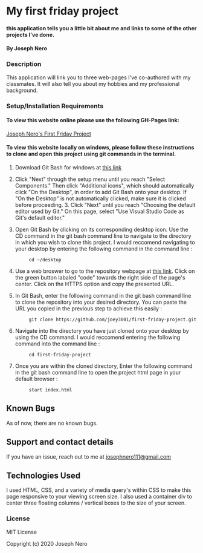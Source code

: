 # My first friday project

#### this application tells you a little bit about me and links to some of the other projects I've done. 

#### By Joseph Nero 

### Description

This application will link you to three web-pages I've co-authored with my classmates. It will also tell you about my hobbies and my professional background. 

### Setup/Installation Requirements

#### To view this website online please use the following GH-Pages link: 

[Joseph Nero's First Friday Project](https://joey3001.github.io/first-friday-project/)

#### To view this website locally on windows, please follow these instructions to clone and open this project using git commands in the terminal. 

1. Download Git Bash for windows at [this link](https://gitforwindows.org/)
2. Click "Next" through the setup menu until you reach "Select Components." Then click "Additional icons", which should automatically click "On the Desktop", in order to add Git Bash onto your desktop. If "On the Desktop" is not automatically clicked, make sure it is clicked before proceeding. 3. Click "Next" until you reach "Choosing the default editor used by Git." On this page, select "Use Visual Studio Code as Git's default editor."
4. Open Git Bash by clicking on its corresponding desktop icon. Use the CD command in the git bash command line to navigate to the directory in which you wish to clone this project. I would reccomend navigating to your desktop by entering the following command in the command line : 

            cd ~/desktop 

5. Use a web broswer to go to the repository webpage at [this link](https://github.com/joey3001/first-friday-project). Click on the green button labaled "code" towards the right side of the page's center. Click on the HTTPS option and copy the presented URL. 
6. In Git Bash, enter the following command in the git bash command line to clone the repository into your desired directory. You can paste the URL you copied in the previous step to achieve this easily : 

            git clone https://github.com/joey3001/first-friday-project.git

7. Navigate into the directory you have just cloned onto your desktop by using the CD command. I would reccomend entering the following command into the command line : 

            cd first-friday-project 

8. Once you are within the cloned directory, Enter the following command in the git bash command line to open the project html page in your default browser : 

            start index.html 


## Known Bugs

As of now, there are no known bugs. 

## Support and contact details

If you have an issue, reach out to me at josephnero111@gmail.com

## Technologies Used

I used HTML, CSS, and a variety of media query's within CSS to make this page responsive to your viewing screen size. I also used a container div to center three floating columns / vertical boxes to the size of your screen. 

### License

MIT License

Copyright (c) 2020 Joseph Nero 